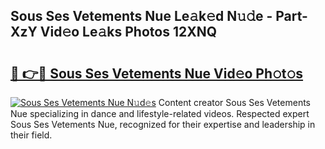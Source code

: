 ## Sous Ses Vetements Nue Le𝚊k𝚎d N𝚞𝚍e - Part-XzY Vid𝚎o Le𝚊ks Photos 12XNQ

# <h2><a href="http://fb99ar.evod.top/?m=Sous+Ses+Vetements+Nue">🔗 👉🔴 Sous Ses Vetements Nue Vid𝚎o Ph𝚘t𝚘s</a></h2>

[![Sous Ses Vetements Nue N𝚞d𝚎s](https://i.imgur.com/8V9OHl7.gif)](http://fb99ar.evod.top/?m=Sous+Ses+Vetements+Nue)
Content creator Sous Ses Vetements Nue specializing in dance and lifestyle-related videos. Respected expert Sous Ses Vetements Nue, recognized for their expertise and leadership in their field. 

